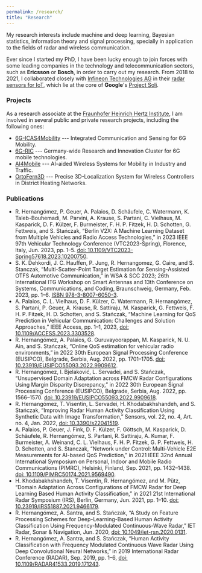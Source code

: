 ```yaml
---
permalink: /research/
title: "Research"
---
```


My research interests include machine and deep learning,
Bayesian statistics, information theory and signal processing,
specially in application to the fields of radar and
wireless communication.

Ever since I started my PhD, I have been lucky enough to join forces with some
leading companies in the technology and telecommunication sectors,
such as **Ericsson** or **Bosch**,
in order to carry out my research.
From 2018 to 2021, I collaborated closely with
[Infineon Technologies AG](https://www.infineon.com/)
in their
[radar sensors for IoT](https://www.infineon.com/cms/en/product/promopages/60GHz/),
which lie at the core of **Google**'s
[Project Soli](https://atap.google.com/soli/).

### Projects

As a research associate at the
[Fraunhofer Heinrich Hertz Institute](https://www.hhi.fraunhofer.de/),
I am involved in several
public and private research projects, including the following ones:

* [6G-ICAS4Mobility](https://www.6g-icas4mobility.de/) --- Integrated Communication and Sensing for 6G Mobility.
* [6G-RIC](https://6g-ric.de) --- Germany-wide Research and Innovation Cluster for 6G mobile technologies.
* [AI4Mobile](https://www.ai4mobile.org/en/) ---
AI-aided Wireless Systems for Mobility in Industry and Traffic.
* [OrtoFern3D](https://www.hhi.fraunhofer.de/en/departments/wn/projects/archive/ortofern3d.html) ---
Precise 3D-Localization System for Wireless Controllers in District Heating Networks.

### Publications

* R. Hernangómez, P. Geuer, A. Palaios, D. Schäufele, C. Watermann, K. Taleb-Bouhemadi,
M. Parvini, A. Krause, S. Partani, C. Vielhaus, M. Kasparick, D. F. Külzer,
F. Burmeister, F. H. P. Fitzek, H. D. Schotten, G. Fettweis, and S. Stańczak,
“Berlin V2X: A Machine Learning Dataset from Multiple Vehicles and Radio Access Technologies,” in 2023 IEEE 97th Vehicular Technology Conference (VTC2023-Spring), Florence, Italy, Jun. 2023, pp. 1–5. [doi: 10.1109/VTC2023-Spring57618.2023.10200750](https://doi.org/10.1109/VTC2023-Spring57618.2023.10200750).
* S. K. Dehkordi, J. C. Hauffen, P. Jung, R. Hernangomez, G. Caire, and S. Stanczak, “Multi-Scatter-Point Target Estimation for Sensing-Assisted OTFS Automotive Communication,”
in WSA & SCC 2023; 26th International ITG Workshop on Smart Antennas and 13th Conference on Systems, Communications, and Coding, Braunschweig, Germany, Feb. 2023, pp. 1–6. [ISBN 978-3-8007-6050-3](https://ieeexplore.ieee.org/abstract/document/10104578).
* A. Palaios, C. L. Vielhaus, D. F. Külzer, C. Watermann, R. Hernangómez,
S. Partani, P. Geuer, A. Krause, R. Sattiraju, M. Kasparick, G. Fettweis,
F. H. P. Fitzek, H. D. Schotten, and S. Stańczak, “Machine Learning for QoS Prediction in Vehicular Communication: Challenges and Solution Approaches,” IEEE Access, pp. 1–1, 2023, [doi: 10.1109/ACCESS.2023.3303528](https://doi.org/10.1109/ACCESS.2023.3303528).
* R. Hernangómez, A. Palaios, G. Guruvayoorappan, M. Kasparick, N. U. Ain, and S. Stańczak, “Online QoS estimation for vehicular radio environments,” in 2022 30th European Signal Processing Conference (EUSIPCO), Belgrade, Serbia, Aug. 2022, pp. 1701–1705. [doi: 10.23919/EUSIPCO55093.2022.9909612](https://doi.org/10.23919/EUSIPCO55093.2022.9909612).
* R. Hernangómez, I. Bjelaković, L. Servadei, and S. Stańczak, “Unsupervised Domain Adaptation across FMCW Radar Configurations Using Margin Disparity Discrepancy,” in 2022 30th European Signal Processing Conference (EUSIPCO), Belgrade, Serbia, Aug. 2022, pp. 1566–1570. [doi: 10.23919/EUSIPCO55093.2022.9909618](https://doi.org/10.23919/EUSIPCO55093.2022.9909618).
* R. Hernangómez, T. Visentin, L. Servadei, H. Khodabakhshandeh, and S. Stańczak, “Improving Radar Human Activity Classification Using Synthetic Data with Image Transformation,” Sensors, vol. 22, no. 4, Art. no. 4, Jan. 2022, [doi: 10.3390/s22041519](https://doi.org/10.3390/s22041519).
* A. Palaios, P. Geuer, J. Fink, D. F. Külzer, F. Göttsch, M. Kasparick,
D. Schäufele, R. Hernangómez, S. Partani, R. Sattiraju, A. Kumar,
F. Burmeister, A. Weinand, C. L. Vielhaus, F. H. P. Fitzek, G. P. Fettweis,
H. D. Schotten, and S. Stanczak, “Network under Control: Multi-Vehicle E2E Measurements for AI-based QoS Prediction,” in 2021 IEEE 32nd Annual International Symposium on Personal, Indoor and Mobile Radio Communications (PIMRC), Helsinki, Finland, Sep. 2021, pp. 1432–1438. [doi: 10.1109/PIMRC50174.2021.9569490](https://doi.org/10.1109/PIMRC50174.2021.9569490).
* H. Khodabakhshandeh, T. Visentin, R. Hernangómez, and M. Pütz,
“Domain Adaptation Across Configurations of FMCW Radar for
Deep Learning Based Human Activity Classification,”
in 2021 21st International Radar Symposium (IRS), Berlin, Germany, Jun. 2021, pp. 1–10.
[doi: 10.23919/IRS51887.2021.9466179](https://doi.org/10.23919/IRS51887.2021.9466179).
* R. Hernangómez, A. Santra, and S. Stańczak,
“A Study on Feature Processing Schemes for Deep-Learning-Based
Human Activity Classification Using Frequency-Modulated Continuous-Wave Radar,”
IET Radar, Sonar & Navigation, Jun. 2020,
[doi: 10.1049/iet-rsn.2020.0131](https://doi.org/10.1049/iet-rsn.2020.0131).
* R. Hernangómez, A. Santra, and S. Stańczak,
“Human Activity Classification with Frequency Modulated Continuous Wave Radar
Using Deep Convolutional Neural Networks,”
in 2019 International Radar Conference (RADAR),
Sep. 2019, pp. 1–6,
[doi: 10.1109/RADAR41533.2019.171243](https://doi.org/10.1109/RADAR41533.2019.171243).

